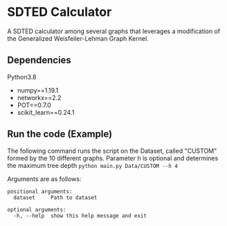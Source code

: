 # SDTED Calculator
A SDTED calculator among several graphs that leverages a modification of the Generalized Weisfeiler-Lehman Graph Kernel.

## Dependencies
Python3.8
* numpy==1.19.1
* networkx==2.2
* POT==0.7.0
* scikit_learn==0.24.1

## Run the code (Example)
The following command runs the script on the Dataset, called "CUSTOM" formed by the 10 different graphs. Parameter h is optional and determines the maximum tree depth
`python main.py Data/CUSTOM --h 4`

Arguments are as follows:
```
positional arguments:
  dataset     Path to dataset

optional arguments:
  -h, --help  show this help message and exit
```
